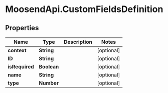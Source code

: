 # MoosendApi.CustomFieldsDefinition

## Properties
Name | Type | Description | Notes
------------ | ------------- | ------------- | -------------
**context** | **String** |  | [optional] 
**ID** | **String** |  | [optional] 
**isRequired** | **Boolean** |  | [optional] 
**name** | **String** |  | [optional] 
**type** | **Number** |  | [optional] 


